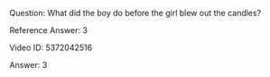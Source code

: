 Question: What did the boy do before the girl blew out the candles?

Reference Answer: 3

Video ID: 5372042516

Answer: 3

